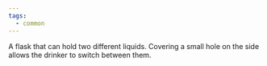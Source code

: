 ```yaml
---
tags:
  - common
---
```

A flask that can hold two different liquids. Covering a small hole on the side allows the drinker to switch between them.